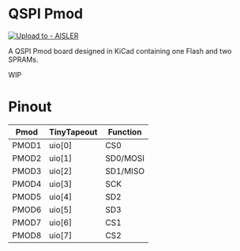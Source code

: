 # QSPI Pmod

[![Upload to - AISLER](https://img.shields.io/badge/Upload_to_-AISLER-ff8000)](https://aisler.net/p/new?url=https://raw.githubusercontent.com/mole99/qspi-pmod/main/qspi-pmod.kicad_pcb&ref=QSPI-Pmod)

A QSPI Pmod board designed in KiCad containing one Flash and two SPRAMs.

WIP

# Pinout

| Pmod  | TinyTapeout | Function |
|-------|-------------|----------|
| PMOD1 | uio[0]      | CS0      |
| PMOD2 | uio[1]      | SD0/MOSI |
| PMOD3 | uio[2]      | SD1/MISO |
| PMOD4 | uio[3]      | SCK      |
| PMOD5 | uio[4]      | SD2      |
| PMOD6 | uio[5]      | SD3      |
| PMOD7 | uio[6]      | CS1      |
| PMOD8 | uio[7]      | CS2      |